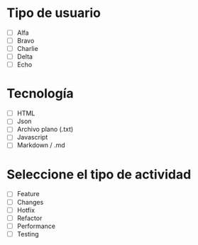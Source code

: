 # Tipo de usuario
- [ ] Alfa
- [ ] Bravo
- [ ] Charlie
- [ ] Delta
- [ ] Echo
# Tecnología
- [ ] HTML
- [ ] Json
- [ ] Archivo plano (.txt)
- [ ] Javascript
- [ ] Markdown / .md
# Seleccione el tipo de actividad
- [ ] Feature
- [ ] Changes
- [ ] Hotfix
- [ ] Refactor
- [ ] Performance
- [ ] Testing
